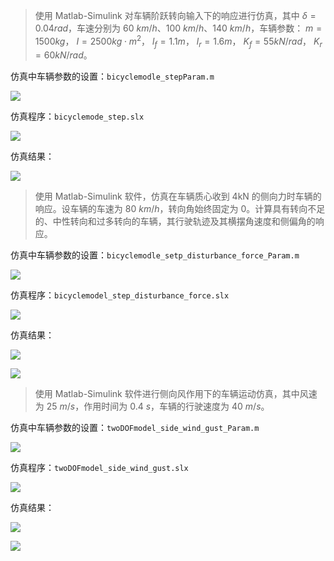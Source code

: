> 使用 Matlab-Simulink 对车辆阶跃转向输入下的响应进行仿真，其中 $\delta=0.04rad$，车速分别为 60 $km/h$、100 $km/h$、140 $km/h$，车辆参数： $m=1500kg$， $I=2500kg\cdot m^2$， $l_f=1.1m$， $l_r=1.6m$， $K_f=55kN/rad$， $K_r=60kN/rad$。

仿真中车辆参数的设置：`bicyclemodle_stepParam.m`

![](/img/1-1.png)

仿真程序：`bicyclemode_step.slx`

![](/img/1-2.png)

仿真结果：

![](/img/1-3.png)

> 使用 Matlab-Simulink 软件，仿真在车辆质心收到 4kN 的侧向力时车辆的响应。设车辆的车速为 80 $km/h$，转向角始终固定为 0。计算具有转向不足的、中性转向和过多转向的车辆，其行驶轨迹及其横摆角速度和侧偏角的响应。

仿真中车辆参数的设置：`bicyclemodle_setp_disturbance_force_Param.m`

![](/img/2-1.png)

仿真程序：`bicyclemodel_step_disturbance_force.slx`

![](/img/2-2.png)

仿真结果：

![](/img/2-3.png)

![](/img/2-4.png)

> 使用 Matlab-Simulink 软件进行侧向风作用下的车辆运动仿真，其中风速为 25 $m/s$，作用时间为 0.4 $s$，车辆的行驶速度为 40 $m/s$。

仿真中车辆参数的设置：`twoDOFmodel_side_wind_gust_Param.m`

![](/img/3-1.png)

仿真程序：`twoDOFmodel_side_wind_gust.slx`

![](/img/3-2.png)

仿真结果：

![](/img/3-3.png)

![](/img/3-4.png)

